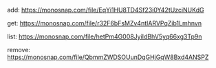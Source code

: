 add: https://monosnap.com/file/EqYi1HU8TD4Sf23i0Y42tUzciNUKdG

get: https://monosnap.com/file/r32F6bFsMZv4ntIARVPqZib1Lmhnvn

list: https://monosnap.com/file/hetPm4G008JyiIdBhV5yq66xg3Tp9n

remove: https://monosnap.com/file/QbmmZWDSOUunDqGHjGqW8Bxd4ANSPZ
